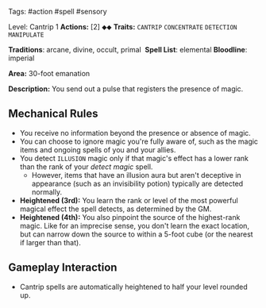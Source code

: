 Tags: #action #spell #sensory 

Level: Cantrip 1
**Actions:** [2] ⬥⬥
**Traits:** `CANTRIP` `CONCENTRATE` `DETECTION` `MANIPULATE`

**Traditions**: arcane, divine, occult, primal 
**Spell List**: elemental
**Bloodline**: imperial

**Area:** 30-foot emanation

**Description:** You send out a pulse that registers the presence of magic. 

## Mechanical Rules

- You receive no information beyond the presence or absence of magic.
- You can choose to ignore magic you're fully aware of, such as the magic items and ongoing spells of you and your allies.  
- You detect `ILLUSION` magic only if that magic's effect has a lower rank than the rank of your _detect magic_ spell.
	- However, items that have an illusion aura but aren't deceptive in appearance (such as an invisibility potion) typically are detected normally.
- **Heightened (3rd):** You learn the rank or level of the most powerful magical effect the spell detects, as determined by the GM.
- **Heightened (4th):** You also pinpoint the source of the highest-rank magic. Like for an imprecise sense, you don't learn the exact location, but can narrow down the source to within a 5-foot cube (or the nearest if larger than that).

## Gameplay Interaction

- Cantrip spells are automatically heightened to half your level rounded up.